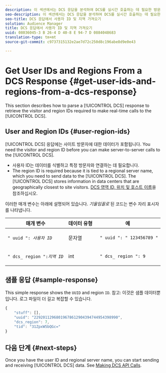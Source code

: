 ```yaml
---
description: 이 섹션에서는 DCS 응답을 분석하여 DCS를 실시간 호출하는 데 필요한 방문자 및 지역 ID를 검색하는 방법에 대해 설명합니다.
seo-description: 이 섹션에서는 DCS 응답을 분석하여 DCS를 실시간 호출하는 데 필요한 방문자 및 지역 ID를 검색하는 방법에 대해 설명합니다.
seo-title: DCS 응답에서 사용자 ID 및 지역 가져오기
solution: Audience Manager
title: DCS 응답에서 사용자 ID 및 지역 가져오기
uuid: 08036045-3 B 26-4 D 40-8 E 94-7 D 0884048683
translation-type: tm+mt
source-git-commit: c9737315132e2ae7d72c250d8c196abe8d9e0e43

---
```



# Get User IDs and Regions From a DCS Response {#get-user-ids-and-regions-from-a-dcs-response}

This section describes how to parse a [!UICONTROL DCS] response to retrieve the visitor and region IDs required to make real-time calls to the [!UICONTROL DCS].

## User and Region IDs {#user-region-ids}

[!UICONTROL DCS] 응답에는 사이트 방문자에 대한 데이터가 포함됩니다. You need the visitor and region ID before you can make server-to-server calls to the [!UICONTROL DCS].

* 사용자 ID는 데이터를 식별하고 특정 방문자와 연결하는 데 필요합니다.
* The region ID is required because it is tied to a regional server name, which you need to send data to the [!UICONTROL DCS]. The [!UICONTROL DCS] stores information in data centers that are geographically closest to site visitors. [DCS 영역 ID, 위치 및 호스트 이름](../../../api/dcs-intro/dcs-api-reference/dcs-regions.md)을 참조하십시오.

이러한 매개 변수는 아래에 설명되어 있습니다. *기울임꼴로* 된 코드는 변수 자리 표시자를 나타냅니다.

<table id="table_822C02D5978348DCB7153001882D397C"> 
 <thead> 
  <tr> 
   <th colname="col1" class="entry"> 매개 변수 </th> 
   <th colname="col2" class="entry"> 데이터 유형 </th> 
   <th colname="col3" class="entry"> 예 </th> 
  </tr> 
 </thead>
 <tbody> 
  <tr> 
   <td colname="col1"> <p><code>" uuid ": <i>사용자 ID</i></code></span> </p> </td> 
   <td colname="col2"> <p>문자열 </p> </td> 
   <td colname="col3"> <p> <code> " uuid ": " 123456789 "</code> </p> </td> 
  </tr> 
  <tr> 
   <td colname="col1"> <p><code>" dcs_ region ":<i>지역 ID</i></code> </p> </td> 
   <td colname="col2"> <p>int </p> </td> 
   <td colname="col3"> <p> <code> " dcs_ region ": 9</code> </p> </td> 
  </tr> 
 </tbody> 
</table>

## 샘플 응답 {#sample-response}

This simple response shows the `UUID` and region `ID`. 참고: 이것은 샘플 데이터뿐입니다. 로그 파일이 더 길고 복잡할 수 있습니다.

```js
{
    "stuff": [],
    "uuid": "22920112968019678612904394744954398990",
    "dcs_region": 7,
    "tid": "31ZpxW5bQGc="
}
```

## 다음 단계 {#next-steps}

Once you have the user ID and regional server name, you can start sending and receiving [!UICONTROL DCS] data. See [Making DCS API Calls](../../../api/dcs-intro/dcs-s2s/dcs-s2s-calls.md).
